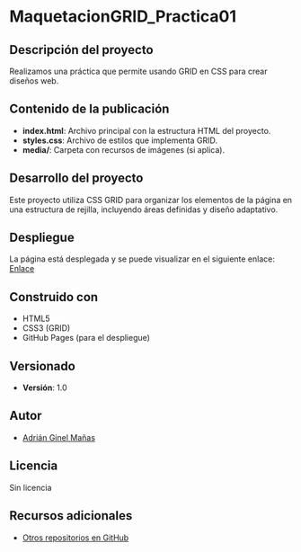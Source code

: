 # MaquetacionGRID_Practica01

## Descripción del proyecto
Realizamos una práctica que permite usando GRID en CSS para crear diseños web.

## Contenido de la publicación
- **index.html**: Archivo principal con la estructura HTML del proyecto.
- **styles.css**: Archivo de estilos que implementa GRID.
- **media/**: Carpeta con recursos de imágenes (si aplica).

## Desarrollo del proyecto
Este proyecto utiliza CSS GRID para organizar los elementos de la página en una estructura de rejilla, incluyendo áreas definidas y diseño adaptativo.

## Despliegue
La página está desplegada y se puede visualizar en el siguiente enlace:  
[Enlace](https://github.com/adriuno/MaquetacionGRID_Practica01)

## Construido con
- HTML5
- CSS3 (GRID)
- GitHub Pages (para el despliegue)

## Versionado
- **Versión**: 1.0

## Autor
- [Adrián Ginel Mañas](https://github.com/adriuno)

## Licencia
Sin licencia
## Recursos adicionales
- [Otros repositorios en GitHub](https://github.com/adriuno)
